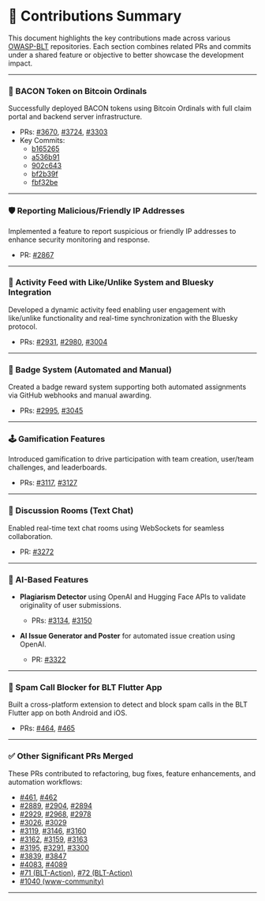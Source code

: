 # 📌 Contributions Summary

This document highlights the key contributions made across various [OWASP-BLT](https://owaspblt.org/) repositories. Each section combines related PRs and commits under a shared feature or objective to better showcase the development impact.

---
### 🥓 BACON Token on Bitcoin Ordinals  
Successfully deployed BACON tokens using Bitcoin Ordinals with full claim portal and backend server infrastructure.  
- PRs: [#3670](https://github.com/OWASP-BLT/BLT/pull/3670), [#3724](https://github.com/OWASP-BLT/BLT/pull/3724), [#3303](https://github.com/OWASP-BLT/BLT/pull/3303)  
- Key Commits:
  - [b165265](https://github.com/OWASP-BLT/BLT-Bacon/commit/b165265120a9848e805ce1bd93e9a48572900bde)
  - [a536b91](https://github.com/OWASP-BLT/BLT-Bacon/commit/a536b91b7aeb295f5b3e914ebf3d32bbbe54e55a)
  - [902c643](https://github.com/OWASP-BLT/BLT-Bacon/commit/902c643a96606160cc9efbb1175ba8261192a050)
  - [bf2b39f](https://github.com/OWASP-BLT/BLT-Bacon/commit/bf2b39f09aabe90dfdd8e72935825f1310693e77)
  - [fbf32be](https://github.com/OWASP-BLT/BLT-Bacon/commit/fbf32bead1330935dcd21b00029cff6cdfe36aed)

---

### 🛡️ Reporting Malicious/Friendly IP Addresses  
Implemented a feature to report suspicious or friendly IP addresses to enhance security monitoring and response.
- PR: [#2867](https://github.com/OWASP-BLT/BLT/pull/2867)

---

### 📣 Activity Feed with Like/Unlike System and Bluesky Integration  
Developed a dynamic activity feed enabling user engagement with like/unlike functionality and real-time synchronization with the Bluesky protocol.  
- PRs: [#2931](https://github.com/OWASP-BLT/BLT/pull/2931), [#2980](https://github.com/OWASP-BLT/BLT/pull/2980), [#3004](https://github.com/OWASP-BLT/BLT/pull/3004)

---

### 🏅 Badge System (Automated and Manual)  
Created a badge reward system supporting both automated assignments via GitHub webhooks and manual awarding.  
- PRs: [#2995](https://github.com/OWASP-BLT/BLT/pull/2995), [#3045](https://github.com/OWASP-BLT/BLT/pull/3045)

---

### 🕹️ Gamification Features  
Introduced gamification to drive participation with team creation, user/team challenges, and leaderboards.  
- PRs: [#3117](https://github.com/OWASP-BLT/BLT/pull/3117), [#3127](https://github.com/OWASP-BLT/BLT/pull/3127)

---

### 💬 Discussion Rooms (Text Chat)  
Enabled real-time text chat rooms using WebSockets for seamless collaboration.  
- PR: [#3272](https://github.com/OWASP-BLT/BLT/pull/3272)

---

### 🤖 AI-Based Features  
- **Plagiarism Detector** using OpenAI and Hugging Face APIs to validate originality of user submissions.  
  - PRs: [#3134](https://github.com/OWASP-BLT/BLT/pull/3134), [#3150](https://github.com/OWASP-BLT/BLT/pull/3150)
  
- **AI Issue Generator and Poster** for automated issue creation using OpenAI.  
  - PR: [#3322](https://github.com/OWASP-BLT/BLT/pull/3322)

---

### 📵 Spam Call Blocker for BLT Flutter App  
Built a cross-platform extension to detect and block spam calls in the BLT Flutter app on both Android and iOS.  
- PRs: [#464](https://github.com/OWASP-BLT/BLT-Flutter/pull/464), [#465](https://github.com/OWASP-BLT/BLT-Flutter/pull/465)

---

### ✅ Other Significant PRs Merged  
These PRs contributed to refactoring, bug fixes, feature enhancements, and automation workflows:

- [#461](https://github.com/OWASP-BLT/BLT-Flutter/pull/461), [#462](https://github.com/OWASP-BLT/BLT-Flutter/pull/462)
- [#2889](https://github.com/OWASP-BLT/BLT/pull/2889), [#2904](https://github.com/OWASP-BLT/BLT/pull/2904), [#2894](https://github.com/OWASP-BLT/BLT/pull/2894)
- [#2929](https://github.com/OWASP-BLT/BLT/pull/2929), [#2968](https://github.com/OWASP-BLT/BLT/pull/2968), [#2978](https://github.com/OWASP-BLT/BLT/pull/2978)
- [#3026](https://github.com/OWASP-BLT/BLT/pull/3026), [#3029](https://github.com/OWASP-BLT/BLT/pull/3029)
- [#3119](https://github.com/OWASP-BLT/BLT/pull/3119), [#3146](https://github.com/OWASP-BLT/BLT/pull/3146), [#3160](https://github.com/OWASP-BLT/BLT/pull/3160)
- [#3162](https://github.com/OWASP-BLT/BLT/pull/3162), [#3159](https://github.com/OWASP-BLT/BLT/pull/3159), [#3163](https://github.com/OWASP-BLT/BLT/pull/3163)
- [#3195](https://github.com/OWASP-BLT/BLT/pull/3195), [#3291](https://github.com/OWASP-BLT/BLT/pull/3291), [#3300](https://github.com/OWASP-BLT/BLT/pull/3300)
- [#3839](https://github.com/OWASP-BLT/BLT/pull/3839), [#3847](https://github.com/OWASP-BLT/BLT/pull/3847)
- [#4083](https://github.com/OWASP-BLT/BLT/pull/4083), [#4089](https://github.com/OWASP-BLT/BLT/pull/4089)
- [#71 (BLT-Action)](https://github.com/OWASP-BLT/BLT-Action/pull/71), [#72 (BLT-Action)](https://github.com/OWASP-BLT/BLT-Action/pull/72)
- [#1040 (www-community)](https://github.com/OWASP/www-community/pull/1040#event-15939108134)

---

